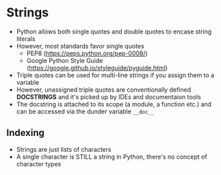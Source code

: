 # Strings

- Python allows both single quotes and double quotes to encase string literals
- However, most standards favor single quotes
  - PEP8 (https://peps.python.org/pep-0008/)
  - Google Python Style Guide (https://google.github.io/styleguide/pyguide.html)
- Triple quotes can be used for multi-line strings if you assign them to a variable
- However, unassigned triple quotes are conventionally defined **DOCSTRINGS** and it's picked up by IDEs and documentaion tools
- The docstring is attached to its scope (a module, a function etc.) and can be accessed via the dunder variable `__doc__`

## Indexing

- Strings are just lists of characters
- A single character is STILL a string in Python, there's no concept of character types
